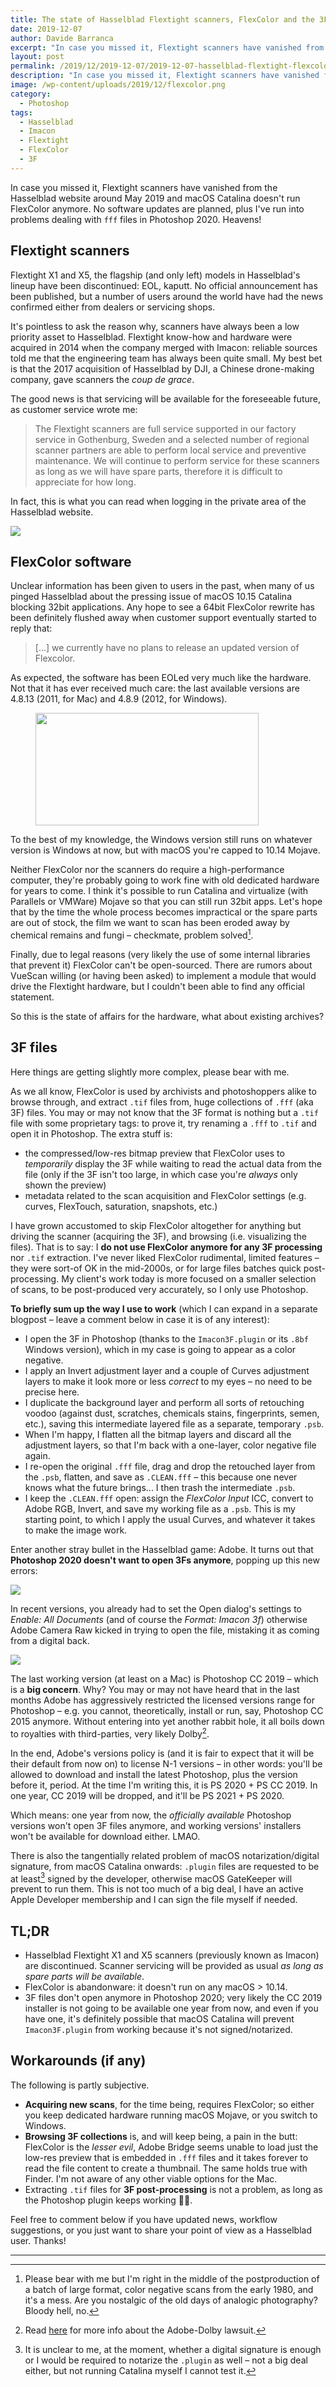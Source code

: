 ```yaml
---
title: The state of Hasselblad Flextight scanners, FlexColor and the 3F format
date: 2019-12-07
author: Davide Barranca
excerpt: "In case you missed it, Flextight scanners have vanished from the Hasselblad website around May 2019 and macOS Catalina doesn't run FlexColor anymore. No software updates are planned, plus I've run into problems dealing with 3F files in Photoshop 2020. Heavens!"
layout: post
permalink: /2019/12/2019-12-07/2019-12-07-hasselblad-flextight-flexcolor-3f/
description: "In case you missed it, Flextight scanners have vanished from the Hasselblad website around May 2019 and macOS Catalina doesn't run FlexColor anymore. No software updates are planned, plus I've run into problems dealing with 3F files in Photoshop 2020. Heavens!"
image: /wp-content/uploads/2019/12/flexcolor.png
category:
  - Photoshop
tags:
  - Hasselblad
  - Imacon
  - Flextight
  - FlexColor
  - 3F
---
```


In case you missed it, Flextight scanners have vanished from the Hasselblad website around May 2019 and macOS Catalina doesn't run FlexColor anymore. No software updates are planned, plus I've run into problems dealing with `fff` files in Photoshop 2020. Heavens!

## Flextight scanners

Flextight X1 and X5, the flagship (and only left) models in Hasselblad's lineup have been discontinued: EOL, kaputt. No official announcement has been published, but a number of users around the world have had the news confirmed either from dealers or servicing shops.

It's pointless to ask the reason why, scanners have always been a low priority asset to Hasselblad. Flextight know-how and hardware were acquired in 2014 when the company merged with Imacon: reliable sources told me that the engineering team has always been quite small. My best bet is that the 2017 acquisition of Hasselblad by DJI, a Chinese drone-making company, gave scanners the _coup de grace_.

The good news is that servicing will be available for the foreseeable future, as customer service wrote me:

> The Flextight scanners are full service supported in our factory service in Gothenburg, Sweden and a selected number of regional scanner partners are able to perform local service and preventive maintenance. We will continue to perform service for these scanners as long as we will have spare parts, therefore it is difficult to appreciate for how long.

In fact, this is what you can read when logging in the private area of the Hasselblad website.

![](/wp-content/uploads/2019/12/servicing.jpg)

## FlexColor software

Unclear information has been given to users in the past, when many of us pinged Hasselblad about the pressing issue of macOS 10.15 Catalina blocking 32bit applications. Any hope to see a 64bit FlexColor rewrite has been definitely flushed away when customer support eventually started to reply that:

> [...] we currently have no plans to release an updated version of Flexcolor.

As expected, the software has been EOLed very much like the hardware. Not that it has ever received much care: the last available versions are 4.8.13 (2011, for Mac) and 4.8.9 (2012, for Windows).

<figure>
<img src="/wp-content/uploads/2019/12/fc-error.jpg" style="width: 357px; height: 180px">
</figure>  

To the best of my knowledge, the Windows version still runs on whatever version is Windows at now, but with macOS you're capped to 10.14 Mojave.

Neither FlexColor nor the scanners do require a high-performance computer, they're probably going to work fine with old dedicated hardware for years to come. I think it's possible to run Catalina and virtualize (with Parallels or VMWare) Mojave so that you can still run 32bit apps. Let's hope that by the time the whole process becomes impractical or the spare parts are out of stock, the film we want to scan has been eroded away by chemical remains and fungi – checkmate, problem solved[^1980].

[^1980]: Please bear with me but I'm right in the middle of the postproduction of a batch of large format, color negative scans from the early 1980, and it's a mess. Are you nostalgic of the old days of analogic photography? Bloody hell, no.


Finally, due to legal reasons (very likely the use of some internal libraries that prevent it) FlexColor can't be open-sourced. There are rumors about VueScan willing (or having been asked) to implement a module that would drive the Flextight hardware, but I couldn't been able to find any official statement.

So this is the state of affairs for the hardware, what about existing archives?

## 3F files

Here things are getting slightly more complex, please bear with me.

As we all know, FlexColor is used by archivists and photoshoppers alike to browse through, and extract `.tif` files from, huge collections of `.fff` (aka 3F) files. You may or may not know that the 3F format is nothing but a `.tif` file with some proprietary tags: to prove it, try renaming a `.fff` to `.tif` and open it in Photoshop. The extra stuff is:

- the compressed/low-res bitmap preview that FlexColor uses to _temporarily_ display the 3F while waiting to read the actual data from the file (only if the 3F isn't too large, in which case you're _always_ only shown the preview)
- metadata related to the scan acquisition and FlexColor settings (e.g. curves, FlexTouch, saturation, snapshots, etc.)

I have grown accustomed to skip FlexColor altogether for anything but driving the scanner (acquiring the 3F), and browsing (i.e. visualizing the files). That is to say: I **do not use FlexColor anymore for any 3F processing** nor `.tif` extraction. I've never liked FlexColor rudimental, limited features – they were sort-of OK in the mid-2000s, or for large files batches quick post-processing. My client's work today is more focused on a smaller selection of scans, to be post-produced very accurately, so I only use Photoshop.

**To briefly sum up the way I use to work** (which I can expand in a separate blogpost – leave a comment below in case it is of any interest):

- I open the 3F in Photoshop (thanks to the `Imacon3F.plugin` or its `.8bf` Windows version), which in my case is going to appear as a color negative.
- I apply an Invert adjustment layer and a couple of Curves adjustment layers to make it look more or less _correct_ to my eyes – no need to be precise here.
- I duplicate the background layer and perform all sorts of retouching voodoo (against dust, scratches, chemicals stains, fingerprints, semen, etc.), saving this intermediate layered file as a separate, temporary `.psb`.
- When I'm happy, I flatten all the bitmap layers and discard all the adjustment layers, so that I'm back with a one-layer, color negative file again.
- I re-open the original `.fff` file, drag and drop the retouched layer from the `.psb`, flatten, and save as `.CLEAN.fff` – this because one never knows what the future brings... I then trash the intermediate `.psb`.
- I keep the `.CLEAN.fff` open: assign the _FlexColor Input_ ICC, convert to Adobe RGB, Invert, and save my working file as a `.psb`. This is my starting point, to which I apply the usual Curves, and whatever it takes to make the image work.

Enter another stray bullet in the Hasselblad game: Adobe. It turns out that **Photoshop 2020 doesn't want to open 3Fs anymore**, popping up this new errors:

![](/wp-content/uploads/2019/12/ps-error.jpg)

In recent versions, you already had to set the Open dialog's settings to _Enable: All Documents_ (and of course the _Format: Imacon 3f_) otherwise Adobe Camera Raw kicked in trying to open the file, mistaking it as coming from a digital back.

![](/wp-content/uploads/2019/12/open.jpg)

The last working version (at least on a Mac) is Photoshop CC 2019 – which is a **big concern**. Why? You may or may not have heard that in the last months Adobe has aggressively restricted the licensed versions range for Photoshop – e.g. you cannot, theoretically, install or run, say, Photoshop CC 2015 anymore. Without entering into yet another rabbit hole, it all boils down to royalties with third-parties, very likely Dolby[^dolby].

[^dolby]: Read [here](https://www.plagiarismtoday.com/2019/05/15/adobe-dolby-and-the-battle-over-your-software/) for more info about the Adobe-Dolby lawsuit.

In the end, Adobe's versions policy is (and it is fair to expect that it will be their default from now on) to license N-1 versions – in other words: you'll be allowed to download and install the latest Photoshop, plus the version before it, period. At the time I'm writing this, it is PS 2020 + PS CC 2019. In one year, CC 2019 will be dropped, and it'll be PS 2021 + PS 2020.

Which means: one year from now, the _officially available_ Photoshop versions won't open 3F files anymore, and working versions' installers won't be available for download either. LMAO.

There is also the tangentially related problem of macOS notarization/digital signature, from macOS Catalina onwards: `.plugin` files are requested to be at least[^sign] signed by the developer, otherwise macOS GateKeeper will prevent to run them. This is not too much of a big deal, I have an active Apple Developer membership and I can sign the file myself if needed.

[^sign]: It is unclear to me, at the moment, whether a digital signature is enough or I would be required to notarize the `.plugin` as well – not a big deal either, but not running Catalina myself I cannot test it.

## TL;DR

- Hasselblad Flextight X1 and X5 scanners (previously known as Imacon) are discontinued. Scanner servicing will be provided as usual _as long as spare parts will be available_.
- FlexColor is abandonware: it doesn't run on any macOS > 10.14.
- 3F files don't open anymore in Photoshop 2020; very likely the CC 2019 installer is not going to be available one year from now, and even if you have one, it's definitely possible that macOS Catalina will prevent `Imacon3F.plugin` from working because it's not signed/notarized.

## Workarounds (if any)

The following is partly subjective.

- **Acquiring new scans**, for the time being, requires FlexColor; so either you keep dedicated hardware running macOS Mojave, or you switch to Windows.
- **Browsing 3F collections** is, and will keep being, a pain in the butt: FlexColor is the _lesser evil_, Adobe Bridge seems unable to load just the low-res preview that is embedded in `.fff` files and it takes forever to read the file content to create a thumbnail. The same holds true with Finder. I'm not aware of any other viable options for the Mac.
- Extracting `.tif` files for **3F post-processing** is not a problem, as long as the Photoshop plugin keeps working 🤞🏻.

Feel free to comment below if you have updated news, workflow suggestions, or you just want to share your point of view as a Hasselblad user.
  Thanks!

<hr />
